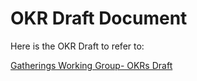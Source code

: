 # OKR Draft Document

Here is the OKR Draft to refer to: 

[Gatherings Working Group- OKRs Draft](https://www.notion.so/Gatherings-Working-Group-OKRs-Draft-0615f08f11fd4d009546c23bf4901524?pvs=21)